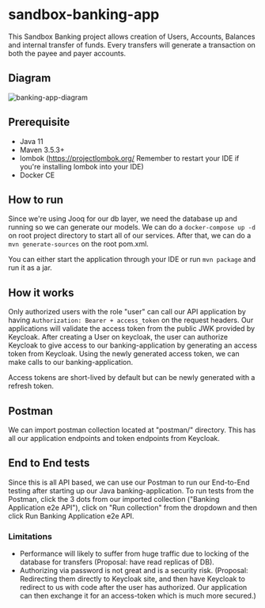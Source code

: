 # sandbox-banking-app

This Sandbox Banking project allows creation of Users, Accounts, Balances and internal transfer of funds.
Every transfers will generate a transaction on both the payee and payer accounts.

## Diagram
![banking-app-diagram](https://user-images.githubusercontent.com/26686429/120256617-6d4b7500-c286-11eb-8601-24d22e174677.png)

## Prerequisite
- Java 11
- Maven 3.5.3+
- lombok (https://projectlombok.org/ Remember to restart your IDE if you're installing lombok into your IDE)
- Docker CE

## How to run
Since we're using Jooq for our db layer, we need the database up and running so we can generate our models. We can do a ```docker-compose up -d``` on root project directory to start all of our services.
After that, we can do a ```mvn generate-sources``` on the root pom.xml.

You can either start the application through your IDE or run ```mvn package``` and run it as a jar.

## How it works
Only authorized users with the role "user" can call our API application by having ```Authorization: Bearer + access_token``` on the request headers. Our applications will validate the access token from the public JWK provided by Keycloak. After creating a User on keycloak, the user can authorize Keycloak to give access to our banking-application by generating an access token from Keycloak. Using the newly generated access token, we can make calls to our banking-application.

Access tokens are short-lived by default but can be newly generated with a refresh token.

## Postman
We can import postman collection located at "postman/" directory. This has all our application endpoints and token endpoints from Keycloak.

## End to End tests
Since this is all API based, we can use our Postman to run our End-to-End testing after starting up our Java banking-application. To run tests from the Postman, click the 3 dots from our imported collection ("Banking Application e2e API"), click on "Run collection" from the dropdown and then click Run Banking Application e2e API.

### Limitations
- Performance will likely to suffer from huge traffic due to locking of the database for transfers (Proposal: have read replicas of DB).
- Authorizing via password is not great and is a security risk. (Proposal: Redirecting them directly to Keycloak site, and then have Keycloak to redirect to us with code after the user has authorized. Our application can then exchange it for an access-token which is much more secured.)
